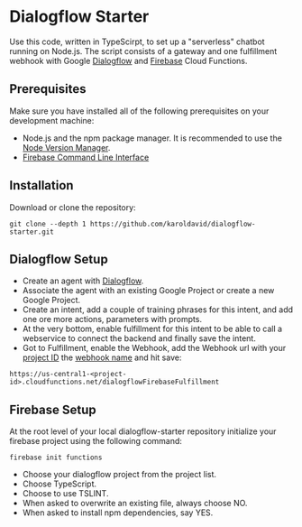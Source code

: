 # Dialogflow Starter

Use this code, written in TypeScirpt, to set up a "serverless" chatbot running on Node.js. The script consists of a gateway and one fulfillment webhook with Google [Dialogflow](https://dialogflow.com/) and [Firebase](https://firebase.google.com/) Cloud Functions.

## Prerequisites

Make sure you have installed all of the following prerequisites on your development machine:

- Node.js and the npm package manager. It is recommended to use the [Node Version Manager](https://github.com/nvm-sh/nvm/blob/master/README.md).
- [Firebase Command Line Interface](https://firebase.google.com/docs/cli)

## Installation

Download or clone the repository:

```
git clone --depth 1 https://github.com/karoldavid/dialogflow-starter.git
```

## Dialogflow Setup

- Create an agent with [Dialogflow](https://dialogflow.com/).
- Associate the agent with an existing Google Project or create a new Google Project.
- Create an intent, add a couple of training phrases for this intent, and add one ore more actions, parameters with prompts.
- At the very bottom, enable fulfillment for this intent to be able to call a webservice to connect the backend and finally save the intent.
- Got to Fulfillment, enable the Webhook, add the Webhook url with your [project ID](https://cloud.google.com/resource-manager/docs/creating-managing-projects#identifying_projects) the [webhook name](https://github.com/karoldavid/dialogflow-starter/blob/master/functions/src/fulfillment/index.ts#L41) and hit save:

```
https://us-central1-<project-id>.cloudfunctions.net/dialogflowFirebaseFulfillment
```

## Firebase Setup

At the root level of your local dialogflow-starter repository initialize your firebase project using the following command:

```
firebase init functions
```

- Choose your dialogflow project from the project list. 
- Choose TypeScript.
- Choose to use TSLINT.
- When asked to overwrite an existing file, always choose NO.
- When asked to install npm dependencies, say YES.


